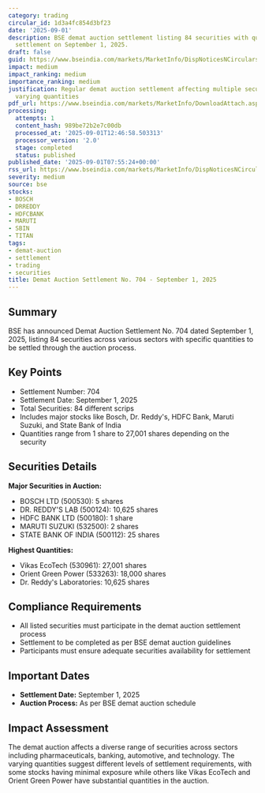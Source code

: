 ```yaml
---
category: trading
circular_id: 1d3a4fc854d3bf23
date: '2025-09-01'
description: BSE demat auction settlement listing 84 securities with quantities for
  settlement on September 1, 2025.
draft: false
guid: https://www.bseindia.com/markets/MarketInfo/DispNoticesNCirculars.aspx?Noticeid={04684F04-B0F0-453B-8375-82B6FD51450F}&noticeno=20250901-11&dt=09/01/2025&icount=11&totcount=36&flag=0
impact: medium
impact_ranking: medium
importance_ranking: medium
justification: Regular demat auction settlement affecting multiple securities with
  varying quantities
pdf_url: https://www.bseindia.com/markets/MarketInfo/DownloadAttach.aspx?id=20250901-11&attachedId=f6a755e0-6a4f-470f-9510-cb1f648c0546
processing:
  attempts: 1
  content_hash: 989be72b2e7c00db
  processed_at: '2025-09-01T12:46:58.503313'
  processor_version: '2.0'
  stage: completed
  status: published
published_date: '2025-09-01T07:55:24+00:00'
rss_url: https://www.bseindia.com/markets/MarketInfo/DispNoticesNCirculars.aspx?Noticeid={04684F04-B0F0-453B-8375-82B6FD51450F}&noticeno=20250901-11&dt=09/01/2025&icount=11&totcount=36&flag=0
severity: medium
source: bse
stocks:
- BOSCH
- DRREDDY
- HDFCBANK
- MARUTI
- SBIN
- TITAN
tags:
- demat-auction
- settlement
- trading
- securities
title: Demat Auction Settlement No. 704 - September 1, 2025
---
```


## Summary

BSE has announced Demat Auction Settlement No. 704 dated September 1, 2025, listing 84 securities across various sectors with specific quantities to be settled through the auction process.

## Key Points

- Settlement Number: 704
- Settlement Date: September 1, 2025
- Total Securities: 84 different scrips
- Includes major stocks like Bosch, Dr. Reddy's, HDFC Bank, Maruti Suzuki, and State Bank of India
- Quantities range from 1 share to 27,001 shares depending on the security

## Securities Details

**Major Securities in Auction:**
- BOSCH LTD (500530): 5 shares
- DR. REDDY'S LAB (500124): 10,625 shares
- HDFC BANK LTD (500180): 1 share
- MARUTI SUZUKI (532500): 2 shares
- STATE BANK OF INDIA (500112): 25 shares

**Highest Quantities:**
- Vikas EcoTech (530961): 27,001 shares
- Orient Green Power (533263): 18,000 shares
- Dr. Reddy's Laboratories: 10,625 shares

## Compliance Requirements

- All listed securities must participate in the demat auction settlement process
- Settlement to be completed as per BSE demat auction guidelines
- Participants must ensure adequate securities availability for settlement

## Important Dates

- **Settlement Date:** September 1, 2025
- **Auction Process:** As per BSE demat auction schedule

## Impact Assessment

The demat auction affects a diverse range of securities across sectors including pharmaceuticals, banking, automotive, and technology. The varying quantities suggest different levels of settlement requirements, with some stocks having minimal exposure while others like Vikas EcoTech and Orient Green Power have substantial quantities in the auction.